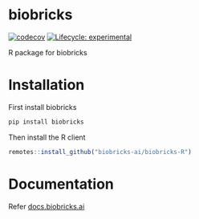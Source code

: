 # biobricks
<!-- badges: start -->
[![codecov](https://codecov.io/gh/biobricks-ai/biobricks-r/branch/main/graph/badge.svg?token=J041MF0JKG)](https://codecov.io/gh/biobricks-ai/biobricks-r)
[![Lifecycle: experimental](https://img.shields.io/badge/lifecycle-experimental-orange.svg)](https://lifecycle.r-lib.org/articles/stages.html#experimental)
<!-- badges: end -->
R package for biobricks

# Installation
First install biobricks
```bash
pip install biobricks
```
Then install the R client
```R
remotes::install_github("biobricks-ai/biobricks-R")
```

# Documentation
Refer [docs.biobricks.ai](https://docs.biobricks.ai/3_rclient.html)

